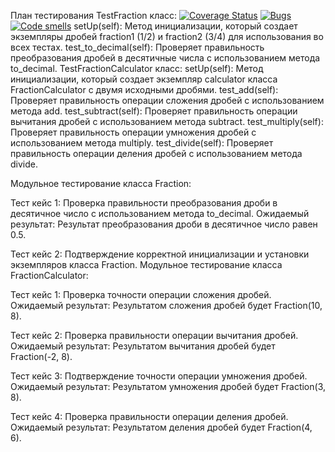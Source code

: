 План тестирования
TestFraction класс:
[![Coverage Status](https://coveralls.io/repos/github/Anatoliy2001/calcul2.0./badge.svg?branch=main)](https://coveralls.io/github/Anatoliy2001/calcul2.0.?branch=main)
[![Bugs](https://sonarcloud.io/api/project_badges/measure?project=Anatoliy2001_calcul2.0.&metric=bugs)](https://sonarcloud.io/summary/new_code?id=Anatoliy2001_calcul2.0.)
[![Code smells](https://sonarcloud.io/api/project_badges/measure?project=Anatoliy2001_calcul2.0.&metric=code_smells)](https://sonarcloud.io/dashboard?id=Anatoliy2001_calcul2.0.)
setUp(self): Метод инициализации, который создает экземпляры дробей fraction1 (1/2) и fraction2 (3/4) для использования во всех тестах.
test_to_decimal(self): Проверяет правильность преобразования дробей в десятичные числа с использованием метода to_decimal.
TestFractionCalculator класс:
setUp(self): Метод инициализации, который создает экземпляр calculator класса FractionCalculator с двумя исходными дробями.
test_add(self): Проверяет правильность операции сложения дробей с использованием метода add.
test_subtract(self): Проверяет правильность операции вычитания дробей с использованием метода subtract.
test_multiply(self): Проверяет правильность операции умножения дробей с использованием метода multiply.
test_divide(self): Проверяет правильность операции деления дробей с использованием метода divide.

Модульное тестирование класса Fraction:

Тест кейс 1: Проверка правильности преобразования дроби в десятичное число с использованием метода to_decimal.
Ожидаемый результат: Результат преобразования дроби в десятичное число равен 0.5.

Тест кейс 2: Подтверждение корректной инициализации и установки экземпляров класса Fraction.
Модульное тестирование класса FractionCalculator:

Тест кейс 1: Проверка точности операции сложения дробей.
Ожидаемый результат: Результатом сложения дробей будет Fraction(10, 8).

Тест кейс 2: Проверка правильности операции вычитания дробей.
Ожидаемый результат: Результатом вычитания дробей будет Fraction(-2, 8).

Тест кейс 3: Подтверждение точности операции умножения дробей.
Ожидаемый результат: Результатом умножения дробей будет Fraction(3, 8).

Тест кейс 4: Проверка правильности операции деления дробей.
Ожидаемый результат: Результатом деления дробей будет Fraction(4, 6).

